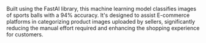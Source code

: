 Built using the FastAI library, this machine learning model classifies images of sports balls with a 94% accuracy. It's designed to assist E-commerce platforms in categorizing product images uploaded by sellers, significantly reducing the manual effort required and enhancing the shopping experience for customers.
